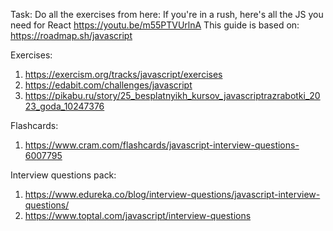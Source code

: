Task: Do all the exercises from here: 
If you're in a rush, here's all the JS you need for React https://youtu.be/m55PTVUrlnA
This guide is based on: https://roadmap.sh/javascript

Exercises:
1. https://exercism.org/tracks/javascript/exercises
2. https://edabit.com/challenges/javascript
3. https://pikabu.ru/story/25_besplatnyikh_kursov_javascriptrazrabotki_2023_goda_10247376

Flashcards:
1. https://www.cram.com/flashcards/javascript-interview-questions-6007795

Interview questions pack:
1. https://www.edureka.co/blog/interview-questions/javascript-interview-questions/
99. https://www.toptal.com/javascript/interview-questions